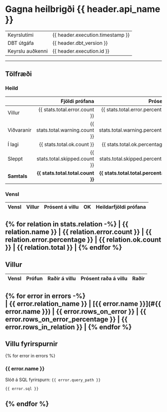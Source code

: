 <!-- Space: DAT -->
<!-- Parent: Skjölun -->
<!-- Title: {{ header.api_name }} - Gagnagæði -->
# Gagna heilbrigði {{ header.api_name }}
|               |            |
| :------------ | :--------- |
| Keyrslutími | {{ header.execution.timestamp }} |
| DBT útgáfa | {{ header.dbt_version }} |
| Keyrslu auðkenni | {{ header.execution.id }} |
---
## Tölfræði 
### Heild
|               | Fjöldi prófana     | Prósenta   |
| :------------ | -----------------: | ---------: |
| Villur | {{ stats.total.error.count }} | {{ stats.total.error.percentage }} |
| Viðvaranir | {{ stats.total.warning.count }} | {{ stats.total.warning.percentage }} |
| Í lagi | {{ stats.total.ok.count }} | {{ stats.total.ok.percentage }} |
| Sleppt | {{ stats.total.skipped.count }} | {{ stats.total.skipped.percentage }} |
| **Samtals** | **{{ stats.total.total.count }}** | **{{ stats.total.total.percentage }}** |

### Vensl
| Vensl                                | Villur | Prósent á villu | OK     | Heildarfjöldi prófana    |
| :----------------------------------- | -----: | --------------: | -----: | -----------------------: |
{% for relation in stats.relation -%} 
| {{ relation.name }} | {{ relation.error.count }} | {{ relation.error.percentage }} | {{ relation.ok.count }} | {{ relation.total }} | 
{% endfor %}
---
## Villur
| Vensl                 | Prófun                                     | Raðir á villu  | Prósent raða á villu | Raðir        |
| :-------------------- |:------------------------------------------ | -------------: | -------------------: | -----------: |
{% for error in errors -%}    
| {{ error.relation_name }} | [{{ error.name }}](#{{ error.name }}) | {{ error.rows_on_error }} | {{ error.rows_on_error_percentage }} | {{ error.rows_in_relation }} |
{% endfor %}
---
## Villu fyrirspurnir
{% for error in errors %}
### {{ error.name }}
Slóð á SQL fyrirspurn: `{{ error.query_path }}`
```
{{ error.sql }}
```
{% endfor %}
---